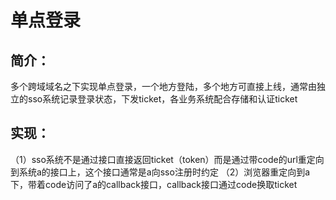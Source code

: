 # 单点登录
## 简介：
多个跨域域名之下实现单点登录，一个地方登陆，多个地方可直接上线，通常由独立的sso系统记录登录状态，下发ticket，各业务系统配合存储和认证ticket
## 实现：
（1）sso系统不是通过接口直接返回ticket（token）而是通过带code的url重定向到系统a的接口上，这个接口通常是a向sso注册时约定
（2）浏览器重定向到a下，带着code访问了a的callback接口，callback接口通过code换取ticket